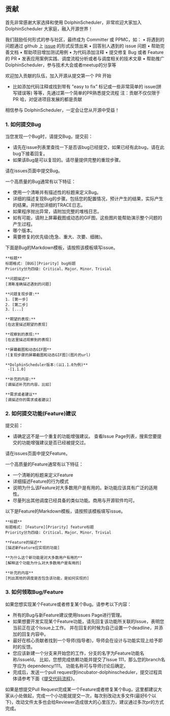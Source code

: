 ## 贡献

首先非常感谢大家选择和使用 DolphinScheduler，非常欢迎大家加入 DolphinScheduler 大家庭，融入开源世界！

我们鼓励任何形式的参与社区，最终成为 Committer 或 PPMC，如： 
• 将遇到的问题通过 github 上 [issue](https://github.com/apache/incubator-dolphinscheduler/issues) 的形式反馈出来
• 回答别人遇到的 issue 问题
• 帮助完善文档
• 帮助项目增加测试用例
• 为代码添加注释
• 提交修复 Bug 或者 Feature 的 PR
• 发表应用案例实践、调度流程分析或者与调度相关的技术文章
• 帮助推广 DolphinScheduler，参与技术大会或者meetup的分享等

欢迎加入贡献的队伍，加入开源从提交第一个 PR 开始
  - 比如添加代码注释或找到带有 ”easy to fix” 标记或一些非常简单的 issue(拼写错误等) 等等，先通过第一个简单的PR熟悉提交流程
注：贡献不仅仅限于 PR 哈，对促进项目发展的都是贡献

相信参与 DolphinScheduler，一定会让您从开源中受益！

### 1. 如何提交Bug

当您发现一个Bug时，请提交Bug，提交前：
* 请先在issue列表里查找一下是否该bug已经提交，如果已经有此bug，请在此bug下接着回复。
* 如果该Bug是可以复现的。请尽量提供完整的重现步骤。

请在issues页面中提交Bug。

一个高质量的Bug通常有以下特征：

* 使用一个清晰并有描述性的标题来定义Bug。
* 详细的描述复现Bug的步骤。包括您的配置情况，预计产生的结果，实际产生的结果。并附加详细的TRACE日志。
* 如果程序抛出异常，请附加完整的堆栈日志。
* 如有可能，请附上屏幕截图或动态的GIF图，这些图片能帮助演示整个问题的产生过程。
* 哪个版本。
* 需要修复的优先级(危急、重大、次要、细微)。

下面是Bug的Markdown模板，请按照该模板填写issue。

```shell
**标题** 
标题格式: [BUG][Priority] bug标题
Priority分为四级: Critical、Major、Minor、Trivial

**问题描述**
[清晰准确描述遇到的问题]

**问题复现步骤:**
1. [第一步]
2. [第二步]
3. [...]

**期望的表现:**
[在这里描述期望的表现]

**观察到的表现:**
[在这里描述观察到的表现]

**屏幕截图和动态GIF图**
![复现步骤的屏幕截图和动态GIF图](图片的url)

**DolphinScheduler版本:(以1.1.0为例)** 
 -[1.1.0]
 
**补充的内容:**
[请描述补充的内容，比如]

**需求或者建议**
[请描述你的需求或者建议]
```

### 2. 如何提交功能(Feature)建议
提交前：
* 请确定这不是一个重复的功能增强建议。 查看Issue Page列表，搜索您要提交的功能增强建议是否已经被提交过。

请在issues页面中提交Feature。

一个高质量的Feature通常有以下特征：
* 一个清晰的标题来定义Feature
* 详细描述Feature的行为模式
* 说明为什么该Feature对大多数用户是有用的。新功能应该具有广泛的适用性。
* 尽量列出其他调度已经具备的类似功能。商用与开源软件均可。

以下是Feature的Markdown模板，请按照该模板填写issue。
```shell
**标题** 
标题格式: [Feature][Priority] feature标题
Priority分为四级: Critical、Major、Minor、Trivial

**Feature的描述**
[描述新Feature应实现的功能]

**为什么这个新功能是对大多数用户有用的**
[解释这个功能为什么对大多数用户是有用的]

**补充的内容**
[列出其他的调度是否包含该功能，是如何实现的]

```


### 3. 如何领取Bug/Feature
如果您想实现某个Feature或者修复某个Bug。请参考以下内容：

* 所有的Bug与新Feature建议使用Issues Page进行管理。
* 如果想要开发实现某个Feature功能，请先回复该功能所关联的Issue，表明您当前正在这个Issue上工作。 并在回复的时候为自己设置一个deadline，并添加的回复内容中。
* 最好在核心贡献者找到一个导师(指导者)，导师会在设计与功能实现上给予即时的反馈。
* 您应该新建一个分支来开始您的工作，分支的名字为Feature功能名称/issueId。 比如，您想完成依赖功能并提交了Issue 111，那么您的branch名字应为 dependency/111。 功能名称可与导师讨论后确定。
* 完成后，发送一个pull request到incubator-dolphinscheduler，提交过程具体请参考下面《[提交代码流程](submit-code.md)》。

如果是想提交Pull Request完成某一个Feature或者修复某个Bug，这里都建议大家从小处做起，完成一个小功能就提交一次，每次别改动太多文件(最好6个以下)，改动文件太多也会给Reviewer造成很大的心里压力，建议通过多次pr的方式完成。

